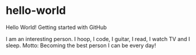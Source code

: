 # hello-world
Hello World! Getting started with GitHub

I am an interesting person. I hoop, I code, I guitar, I read, I watch TV and I sleep. 
Motto: Becoming the best person I can be every day!
